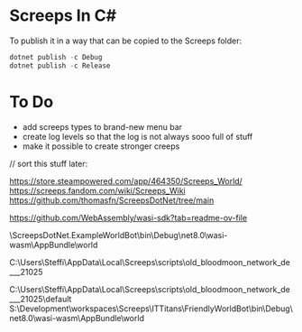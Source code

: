 # Screeps In C#

To publish it in a way that can be copied to the Screeps folder:

```powershell
dotnet publish -c Debug
dotnet publish -c Release
```

# To Do

- add screeps types to brand-new menu bar
- create log levels so that the log is not always sooo full of stuff
- make it possible to create stronger creeps












// sort this stuff later:

https://store.steampowered.com/app/464350/Screeps_World/
https://screeps.fandom.com/wiki/Screeps_Wiki
https://github.com/thomasfn/ScreepsDotNet/tree/main


https://github.com/WebAssembly/wasi-sdk?tab=readme-ov-file

\ScreepsDotNet.ExampleWorldBot\bin\Debug\net8.0\wasi-wasm\AppBundle\world

C:\Users\Steffi\AppData\Local\Screeps\scripts\old_bloodmoon_network_de___21025

C:\Users\Steffi\AppData\Local\Screeps\scripts\old_bloodmoon_network_de___21025\default
S:\Development\workspaces\Screeps\ITTitans\FriendlyWorldBot\bin\Debug\net8.0\wasi-wasm\AppBundle\world